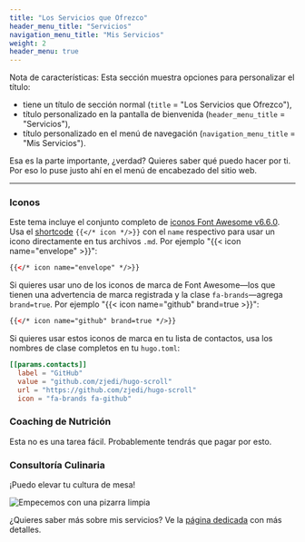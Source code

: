 ```yaml
---
title: "Los Servicios que Ofrezco"
header_menu_title: "Servicios"
navigation_menu_title: "Mis Servicios"
weight: 2
header_menu: true
---
```


Nota de características: Esta sección muestra opciones para personalizar el título:

- tiene un título de sección normal (`title` = "Los Servicios que Ofrezco"),
- título personalizado en la pantalla de bienvenida (`header_menu_title` = "Servicios"),
- título personalizado en el menú de navegación (`navigation_menu_title` = "Mis Servicios").

Esa es la parte importante, ¿verdad? Quieres saber qué puedo hacer por ti. Por eso lo puse justo ahí en el menú de encabezado del sitio web.

---

### Iconos

Este tema incluye el conjunto completo de [iconos Font Awesome v6.6.0](https://fontawesome.com/icons). Usa el [shortcode](https://gohugo.io/content-management/shortcodes/) `{{</* icon */>}}` con el `name` respectivo para usar un icono directamente en tus archivos `.md`. Por ejemplo "{{< icon name="envelope" >}}":

```html
{{</* icon name="envelope" */>}}
```

Si quieres usar uno de los iconos de marca de Font Awesome—los que tienen una advertencia de marca registrada y la clase `fa-brands`—agrega `brand=true`. Por ejemplo "{{< icon name="github" brand=true >}}":

```html
{{</* icon name="github" brand=true */>}}
```

Si quieres usar estos iconos de marca en tu lista de contactos, usa los nombres de clase completos en tu `hugo.toml`:

```toml
[[params.contacts]]
  label = "GitHub"
  value = "github.com/zjedi/hugo-scroll"
  url = "https://github.com/zjedi/hugo-scroll"
  icon = "fa-brands fa-github"
```

### Coaching de Nutrición

Esta no es una tarea fácil.
Probablemente tendrás que pagar por esto.

### Consultoría Culinaria

¡Puedo elevar tu cultura de mesa!

![Empecemos con una pizarra limpia](images/woman-pouring-juice-on-glass-3184192.jpg)

¿Quieres saber más sobre mis servicios? Ve la [página dedicada](services) con más detalles. 